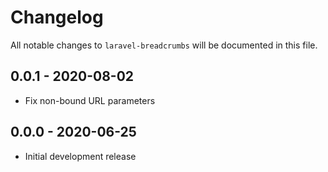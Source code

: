 # Changelog

All notable changes to `laravel-breadcrumbs` will be documented in this file.

## 0.0.1 - 2020-08-02
- Fix non-bound URL parameters

## 0.0.0 - 2020-06-25
- Initial development release